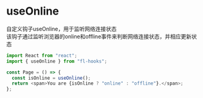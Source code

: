 # useOnline

自定义钩子useOnline，用于监听网络连接状态  
该钩子通过监听浏览器的online和offline事件来判断网络连接状态，并相应更新状态

```javascript
import React from "react";
import { useOnline } from "fl-hooks";

const Page = () => {
  const isOnline = useOnline();
  return <span>You are {isOnline ? "online" : "offline"}.</span>;
};
```
